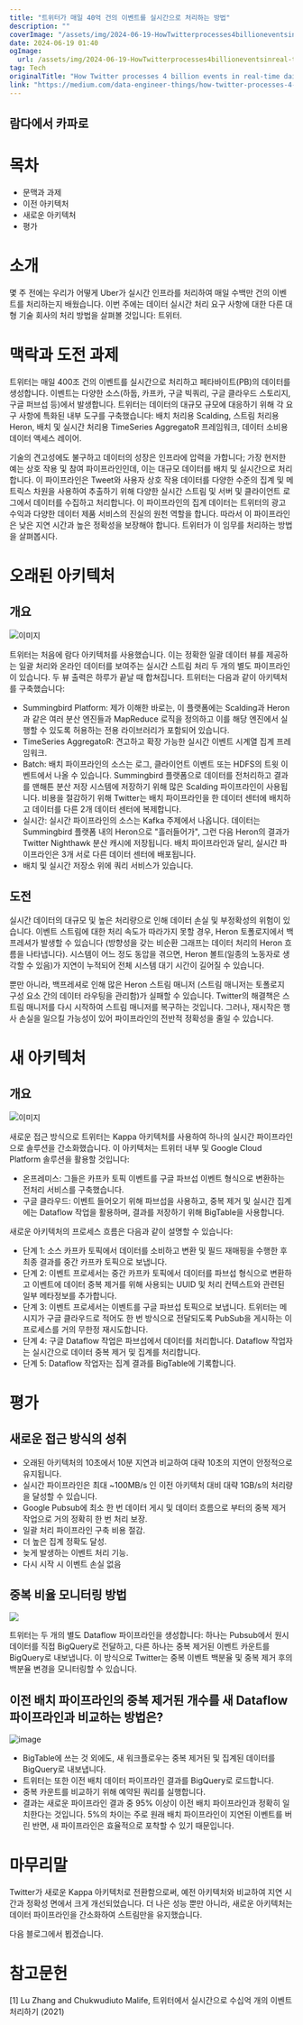 ```yaml
---
title: "트위터가 매일 40억 건의 이벤트를 실시간으로 처리하는 방법"
description: ""
coverImage: "/assets/img/2024-06-19-HowTwitterprocesses4billioneventsinreal-timedaily_0.png"
date: 2024-06-19 01:40
ogImage: 
  url: /assets/img/2024-06-19-HowTwitterprocesses4billioneventsinreal-timedaily_0.png
tag: Tech
originalTitle: "How Twitter processes 4 billion events in real-time daily"
link: "https://medium.com/data-engineer-things/how-twitter-processes-4-billion-events-in-real-time-daily-942db8f7d7b5"
---
```



## 람다에서 카파로

# 목차

- 문맥과 과제
- 이전 아키텍처
- 새로운 아키텍처
- 평가

# 소개

<div class="content-ad"></div>

몇 주 전에는 우리가 어떻게 Uber가 실시간 인프라를 처리하여 매일 수백만 건의 이벤트를 처리하는지 배웠습니다. 이번 주에는 데이터 실시간 처리 요구 사항에 대한 다른 대형 기술 회사의 처리 방법을 살펴볼 것입니다: 트위터.

# 맥락과 도전 과제

트위터는 매일 400조 건의 이벤트를 실시간으로 처리하고 페타바이트(PB)의 데이터를 생성합니다. 이벤트는 다양한 소스(하둡, 카프카, 구글 빅쿼리, 구글 클라우드 스토리지, 구글 퍼브섭 등)에서 발생합니다. 트위터는 데이터의 대규모 규모에 대응하기 위해 각 요구 사항에 특화된 내부 도구를 구축했습니다: 배치 처리용 Scalding, 스트림 처리용 Heron, 배치 및 실시간 처리용 TimeSeries AggregatoR 프레임워크, 데이터 소비용 데이터 액세스 레이어.

기술의 견고성에도 불구하고 데이터의 성장은 인프라에 압력을 가합니다; 가장 현저한 예는 상호 작용 및 참여 파이프라인인데, 이는 대규모 데이터를 배치 및 실시간으로 처리합니다. 이 파이프라인은 Tweet와 사용자 상호 작용 데이터를 다양한 수준의 집계 및 메트릭스 차원을 사용하여 추출하기 위해 다양한 실시간 스트림 및 서버 및 클라이언트 로그에서 데이터를 수집하고 처리합니다. 이 파이프라인의 집계 데이터는 트위터의 광고 수익과 다양한 데이터 제품 서비스의 진실의 원천 역할을 합니다. 따라서 이 파이프라인은 낮은 지연 시간과 높은 정확성을 보장해야 합니다. 트위터가 이 임무를 처리하는 방법을 살펴봅시다.

<div class="content-ad"></div>

# 오래된 아키텍처

## 개요

![이미지](/assets/img/2024-06-19-HowTwitterprocesses4billioneventsinreal-timedaily_0.png)

트위터는 처음에 람다 아키텍처를 사용했습니다. 이는 정확한 일괄 데이터 뷰를 제공하는 일괄 처리와 온라인 데이터를 보여주는 실시간 스트림 처리 두 개의 별도 파이프라인이 있습니다. 두 뷰 출력은 하루가 끝날 때 합쳐집니다. 트위터는 다음과 같이 아키텍처를 구축했습니다:

<div class="content-ad"></div>

- Summingbird Platform: 제가 이해한 바로는, 이 플랫폼에는 Scalding과 Heron과 같은 여러 분산 엔진들과 MapReduce 로직을 정의하고 이를 해당 엔진에서 실행할 수 있도록 허용하는 전용 라이브러리가 포함되어 있습니다.
- TimeSeries AggregatoR: 견고하고 확장 가능한 실시간 이벤트 시계열 집계 프레임워크.
- Batch: 배치 파이프라인의 소스는 로그, 클라이언트 이벤트 또는 HDFS의 트윗 이벤트에서 나올 수 있습니다. Summingbird 플랫폼으로 데이터를 전처리하고 결과를 맨해튼 분산 저장 시스템에 저장하기 위해 많은 Scalding 파이프라인이 사용됩니다. 비용을 절감하기 위해 Twitter는 배치 파이프라인을 한 데이터 센터에 배치하고 데이터를 다른 2개 데이터 센터에 복제합니다.
- 실시간: 실시간 파이프라인의 소스는 Kafka 주제에서 나옵니다. 데이터는 Summingbird 플랫폼 내의 Heron으로 "흘러들어가", 그런 다음 Heron의 결과가 Twitter Nighthawk 분산 캐시에 저장됩니다. 배치 파이프라인과 달리, 실시간 파이프라인은 3개 서로 다른 데이터 센터에 배포됩니다.
- 배치 및 실시간 저장소 위에 쿼리 서비스가 있습니다.

## 도전

실시간 데이터의 대규모 및 높은 처리량으로 인해 데이터 손실 및 부정확성의 위험이 있습니다. 이벤트 스트림에 대한 처리 속도가 따라가지 못할 경우, Heron 토폴로지에서 백프레셔가 발생할 수 있습니다 (방향성을 갖는 비순환 그래프는 데이터 처리의 Heron 흐름을 나타냅니다). 시스템이 어느 정도 동압을 겪으면, Heron 볼트(일종의 노동자로 생각할 수 있음)가 지연이 누적되어 전체 시스템 대기 시간이 길어질 수 있습니다.

뿐만 아니라, 백프레셔로 인해 많은 Heron 스트림 매니저 (스트림 매니저는 토폴로지 구성 요소 간의 데이터 라우팅을 관리함)가 실패할 수 있습니다. Twitter의 해결책은 스트림 매니저를 다시 시작하여 스트림 매니저를 복구하는 것입니다. 그러나, 재시작은 행사 손실을 일으킬 가능성이 있어 파이프라인의 전반적 정확성을 줄일 수 있습니다.

<div class="content-ad"></div>

# 새 아키텍처

## 개요

![이미지](/assets/img/2024-06-19-HowTwitterprocesses4billioneventsinreal-timedaily_1.png)

새로운 접근 방식으로 트위터는 Kappa 아키텍처를 사용하여 하나의 실시간 파이프라인으로 솔루션을 간소화했습니다. 이 아키텍처는 트위터 내부 및 Google Cloud Platform 솔루션을 활용할 것입니다:

<div class="content-ad"></div>

- 온프레미스: 그들은 카프카 토픽 이벤트를 구글 파브섭 이벤트 형식으로 변환하는 전처리 서비스를 구축했습니다.
- 구글 클라우드: 이벤트 들어오기 위해 파브섭을 사용하고, 중복 제거 및 실시간 집계에는 Dataflow 작업을 활용하며, 결과를 저장하기 위해 BigTable을 사용합니다.

새로운 아키텍처의 프로세스 흐름은 다음과 같이 설명할 수 있습니다:

- 단계 1: 소스 카프카 토픽에서 데이터를 소비하고 변환 및 필드 재매핑을 수행한 후 최종 결과를 중간 카프카 토픽으로 보냅니다.
- 단계 2: 이벤트 프로세서는 중간 카프카 토픽에서 데이터를 파브섭 형식으로 변환하고 이벤트에 데이터 중복 제거를 위해 사용되는 UUID 및 처리 컨텍스트와 관련된 일부 메타정보를 추가합니다.
- 단계 3: 이벤트 프로세서는 이벤트를 구글 파브섭 토픽으로 보냅니다. 트위터는 메시지가 구글 클라우드로 적어도 한 번 방식으로 전달되도록 PubSub을 게시하는 이 프로세스를 거의 무한정 재시도합니다.
- 단계 4: 구글 Dataflow 작업은 파브섭에서 데이터를 처리합니다. Dataflow 작업자는 실시간으로 데이터 중복 제거 및 집계를 처리합니다.
- 단계 5: Dataflow 작업자는 집계 결과를 BigTable에 기록합니다.

# 평가

<div class="content-ad"></div>

## 새로운 접근 방식의 성취

- 오래된 아키텍처의 10초에서 10분 지연과 비교하여 대략 10초의 지연이 안정적으로 유지됩니다.
- 실시간 파이프라인은 최대 ~100MB/s 인 이전 아키텍처 대비 대략 1GB/s의 처리량을 달성할 수 있습니다.
- Google Pubsub에 최소 한 번 데이터 게시 및 데이터 흐름으로 부터의 중복 제거 작업으로 거의 정확히 한 번 처리 보장.
- 일괄 처리 파이프라인 구축 비용 절감.
- 더 높은 집계 정확도 달성.
- 늦게 발생하는 이벤트 처리 기능.
- 다시 시작 시 이벤트 손실 없음

## 중복 비율 모니터링 방법

<img src="/assets/img/2024-06-19-HowTwitterprocesses4billioneventsinreal-timedaily_2.png" />

<div class="content-ad"></div>

트위터는 두 개의 별도 Dataflow 파이프라인을 생성합니다: 하나는 Pubsub에서 원시 데이터를 직접 BigQuery로 전달하고, 다른 하나는 중복 제거된 이벤트 카운트를 BigQuery로 내보냅니다. 이 방식으로 Twitter는 중복 이벤트 백분율 및 중복 제거 후의 백분율 변경을 모니터링할 수 있습니다.

## 이전 배치 파이프라인의 중복 제거된 개수를 새 Dataflow 파이프라인과 비교하는 방법은?

![image](/assets/img/2024-06-19-HowTwitterprocesses4billioneventsinreal-timedaily_3.png)

- BigTable에 쓰는 것 외에도, 새 워크플로우는 중복 제거된 및 집계된 데이터를 BigQuery로 내보냅니다.
- 트위터는 또한 이전 배치 데이터 파이프라인 결과를 BigQuery로 로드합니다.
- 중복 카운트를 비교하기 위해 예약된 쿼리를 실행합니다.
- 결과는 새로운 파이프라인 결과 중 95% 이상이 이전 배치 파이프라인과 정확히 일치한다는 것입니다. 5%의 차이는 주로 원래 배치 파이프라인이 지연된 이벤트를 버린 반면, 새 파이프라인은 효율적으로 포착할 수 있기 때문입니다.

<div class="content-ad"></div>

# 마무리말

Twitter가 새로운 Kappa 아키텍처로 전환함으로써, 예전 아키텍처와 비교하여 지연 시간과 정확성 면에서 크게 개선되었습니다. 더 나은 성능 뿐만 아니라, 새로운 아키텍처는 데이터 파이프라인을 간소화하여 스트림만을 유지했습니다.

다음 블로그에서 뵙겠습니다.

# 참고문헌

<div class="content-ad"></div>

[1] Lu Zhang and Chukwudiuto Malife, 트위터에서 실시간으로 수십억 개의 이벤트 처리하기 (2021)